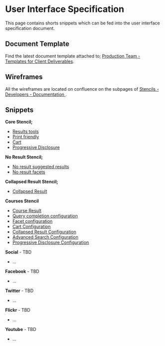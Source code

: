 User Interface Specification
=================

This page contains shorts snippets which can be fed into the user interface specification document.

## Document Template
Find the latest document template attached to; [Production Team - Templates for Client Deliverables](https://confluence.cbr.au.funnelback.com/display/PNS/Production+Team+-+Templates+for+Client+Deliverables).

## Wireframes
All the wireframes are located on confluence on the subpages of [Stencils - Developers - Documentation ](https://confluence.cbr.au.funnelback.com/display/STEN/Stencils+-+Developers+-+Documentation).

## Snippets

**Core Stencil;**
* [Results tools](core/RESULTS_TOOLS.md)
* [Print friendly](core/PRINT_FRIENDLY.md)
* [Cart](core/Cart.md)
* [Progressive Disclosure](core/PROGRESSIVE_DISCLOSURE.md)

**No Result Stencil;**
* [No result suggested results](noresult/NO_RESULT_SUGGESTED-RESULTS.md)
* [No result facets](noresult/NO_RESULT_FACETS.md)

**Collapsed Result Stencil;**
* [Collapsed Result](collapsedresult/COLLAPSED_RESULT.md)

**Courses Stencil**
* [Course Result](course/COURSE_RESULT.md)
* [Query completion configuration](course/QUERY_COMPLETION_CONFIGURATION.md)
* [Facet configuration](course/FACET_CONFIGURATION.md)
* [Cart Configuration](course/CART_CONFIGURATION.md)
* [Collapsed Result Configuration](course/COLLAPSED_RESULT_CONFIGURATION.md)
* [Advanced Search Configuration](course/ADVANCED_SEARCH_CONFIGURATION.md)
* [Progressive Disclosure Configuration](course/PROGRESSIVE_DISCLOSURE_CONFIGURATION.md)

**Social** - TBD
* ...

**Facebook** - TBD
* ...

**Twitter** - TBD
* ...

**Flickr** - TBD
* ...

**Youtube** - TBD
* ...
